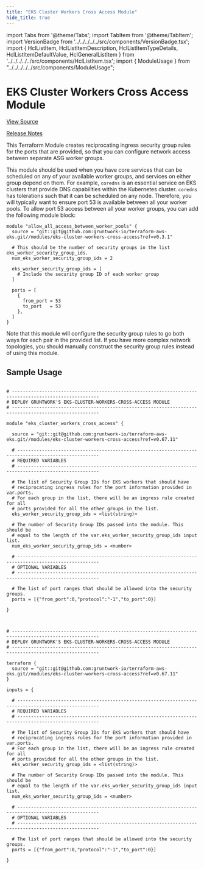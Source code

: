 ```yaml
---
title: "EKS Cluster Workers Cross Access Module"
hide_title: true
---
```


import Tabs from '@theme/Tabs';
import TabItem from '@theme/TabItem';
import VersionBadge from '../../../../../src/components/VersionBadge.tsx';
import { HclListItem, HclListItemDescription, HclListItemTypeDetails, HclListItemDefaultValue, HclGeneralListItem } from '../../../../../src/components/HclListItem.tsx';
import { ModuleUsage } from "../../../../../src/components/ModuleUsage";

<VersionBadge repoTitle="Amazon EKS" version="0.67.11" lastModifiedVersion="0.64.3"/>

# EKS Cluster Workers Cross Access Module

<a href="https://github.com/gruntwork-io/terraform-aws-eks/tree/v0.67.11/modules/eks-cluster-workers-cross-access" className="link-button" title="View the source code for this module in GitHub.">View Source</a>

<a href="https://github.com/gruntwork-io/terraform-aws-eks/releases/tag/v0.64.3" className="link-button" title="Release notes for only versions which impacted this module.">Release Notes</a>

This Terraform Module creates reciprocating ingress security group rules for the ports that are provided, so that you
can configure network access between separate ASG worker groups.

This module should be used when you have core services that can be scheduled on any of your available worker groups, and
services on either group depend on them. For example, `coredns` is an essential service on EKS clusters that provide DNS
capabilities within the Kubernetes cluster. `coredns` has tolerations such that it can be scheduled on any node.
Therefore, you will typically want to ensure port 53 is available between all your worker pools. To allow port 53 access
between all your worker groups, you can add the following module block:

```hcl
module "allow_all_access_between_worker_pools" {
  source = "git::git@github.com:gruntwork-io/terraform-aws-eks.git//modules/eks-cluster-workers-cross-access?ref=v0.3.1"

  # This should be the number of security groups in the list eks_worker_security_group_ids.
  num_eks_worker_security_group_ids = 2

  eks_worker_security_group_ids = [
    # Include the security group ID of each worker group
  ]

  ports = [
    {
      from_port = 53
      to_port   = 53
    },
  ]
}
```

Note that this module will configure the security group rules to go both ways for each pair in the provided list. If you
have more complex network topologies, you should manually construct the security group rules instead of using this
module.

## Sample Usage

<Tabs>
<TabItem value="terraform" label="Terraform" default>

```hcl title="main.tf"

# ------------------------------------------------------------------------------------------------------
# DEPLOY GRUNTWORK'S EKS-CLUSTER-WORKERS-CROSS-ACCESS MODULE
# ------------------------------------------------------------------------------------------------------

module "eks_cluster_workers_cross_access" {

  source = "git::git@github.com:gruntwork-io/terraform-aws-eks.git//modules/eks-cluster-workers-cross-access?ref=v0.67.11"

  # ----------------------------------------------------------------------------------------------------
  # REQUIRED VARIABLES
  # ----------------------------------------------------------------------------------------------------

  # The list of Security Group IDs for EKS workers that should have
  # reciprocating ingress rules for the port information provided in var.ports.
  # For each group in the list, there will be an ingress rule created for all
  # ports provided for all the other groups in the list.
  eks_worker_security_group_ids = <list(string)>

  # The number of Security Group IDs passed into the module. This should be
  # equal to the length of the var.eks_worker_security_group_ids input list.
  num_eks_worker_security_group_ids = <number>

  # ----------------------------------------------------------------------------------------------------
  # OPTIONAL VARIABLES
  # ----------------------------------------------------------------------------------------------------

  # The list of port ranges that should be allowed into the security groups.
  ports = [{"from_port":0,"protocol":"-1","to_port":0}]

}


```

</TabItem>
<TabItem value="terragrunt" label="Terragrunt" default>

```hcl title="terragrunt.hcl"

# ------------------------------------------------------------------------------------------------------
# DEPLOY GRUNTWORK'S EKS-CLUSTER-WORKERS-CROSS-ACCESS MODULE
# ------------------------------------------------------------------------------------------------------

terraform {
  source = "git::git@github.com:gruntwork-io/terraform-aws-eks.git//modules/eks-cluster-workers-cross-access?ref=v0.67.11"
}

inputs = {

  # ----------------------------------------------------------------------------------------------------
  # REQUIRED VARIABLES
  # ----------------------------------------------------------------------------------------------------

  # The list of Security Group IDs for EKS workers that should have
  # reciprocating ingress rules for the port information provided in var.ports.
  # For each group in the list, there will be an ingress rule created for all
  # ports provided for all the other groups in the list.
  eks_worker_security_group_ids = <list(string)>

  # The number of Security Group IDs passed into the module. This should be
  # equal to the length of the var.eks_worker_security_group_ids input list.
  num_eks_worker_security_group_ids = <number>

  # ----------------------------------------------------------------------------------------------------
  # OPTIONAL VARIABLES
  # ----------------------------------------------------------------------------------------------------

  # The list of port ranges that should be allowed into the security groups.
  ports = [{"from_port":0,"protocol":"-1","to_port":0}]

}


```

</TabItem>
</Tabs>


<!-- ##DOCS-SOURCER-START
{
  "originalSources": [
    "https://github.com/gruntwork-io/terraform-aws-eks/tree/v0.67.11/modules/eks-cluster-workers-cross-access/readme.md",
    "https://github.com/gruntwork-io/terraform-aws-eks/tree/v0.67.11/modules/eks-cluster-workers-cross-access/variables.tf",
    "https://github.com/gruntwork-io/terraform-aws-eks/tree/v0.67.11/modules/eks-cluster-workers-cross-access/outputs.tf"
  ],
  "sourcePlugin": "module-catalog-api",
  "hash": "3a70fbed5fa46504699a2b7bd8dd77f7"
}
##DOCS-SOURCER-END -->
